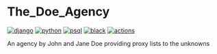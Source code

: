# The_Doe_Agency

[![django](https://img.shields.io/badge/Django-v3.2-%23092E20?style=flat-square&logo=django)](https://www.djangoproject.com)
[![python](https://img.shields.io/badge/Python-v3.9-%233776AB?style=flat-square&logo=python)](https://www.python.org)
[![psql](https://img.shields.io/badge/postgresql-13.3-%234169E1?style=flat-square&logo=postgresql)](https://www.postgresql.org)
[![black](https://img.shields.io/badge/code%20style-black-000000.svg?style=flat-square&logo=stylelint)](https://github.com/psf/black)
[![actions](https://github.com/ziibii88/The_Doe_Agency/workflows/TDA_CI/badge.svg)](https://github.com/ziibii88/The_Doe_Agency/actions)

An agency by John and Jane Doe providing proxy lists to the unknowns
